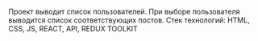 Проект выводит список пользователей. При выборе пользователя выводится список соответствующих постов.
Стек технологий: HTML, CSS, JS, REACT, API, REDUX TOOLKIT
